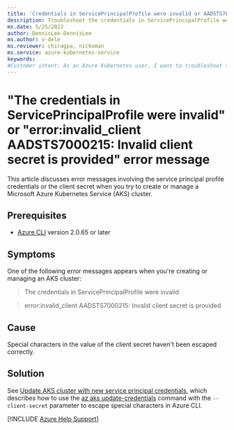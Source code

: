 ```yaml
---
title: 'Credentials in ServicePrincipalProfile were invalid or AADSTS7000215: Invalid client secret'
description: Troubleshoot the credentials in ServicePrincipalProfile were invalid or AADSTS7000215 Invalid client secret is provided message.
ms.date: 5/25/2022
author: DennisLee-DennisLee
ms.author: v-dele
ms.reviewer: chiragpa, nickoman
ms.service: azure-kubernetes-service
keywords:
#Customer intent: As an Azure Kubernetes user, I want to troubleshoot the "The credentials in ServicePrincipalProfile were invalid" or "error:invalid_client AADSTS7000215: Invalid client secret is provided" error message so that I can work with my Azure Kubernetes Service (AKS) cluster successfully.
---
```

# "The credentials in ServicePrincipalProfile were invalid" or "error:invalid_client AADSTS7000215: Invalid client secret is provided" error message

This article discusses error messages involving the service principal profile credentials or the client secret when you try to create or manage a Microsoft Azure Kubernetes Service (AKS) cluster.

## Prerequisites

- [Azure CLI](/cli/azure/install-azure-cli) version 2.0.65 or later

## Symptoms

One of the following error messages appears when you're creating or managing an AKS cluster:

> The credentials in ServicePrincipalProfile were invalid

> error:invalid_client AADSTS7000215: Invalid client secret is provided

## Cause

Special characters in the value of the client secret haven't been escaped correctly.

## Solution

See [Update AKS cluster with new service principal credentials](/azure/aks/update-credentials#update-aks-cluster-with-new-service-principal-credentials), which describes how to use the [az aks update-credentials](/cli/azure/aks#az-aks-update-credentials) command with the `--client-secret` parameter to escape special characters in Azure CLI.

[!INCLUDE [Azure Help Support](../../includes/azure-help-support.md)]

